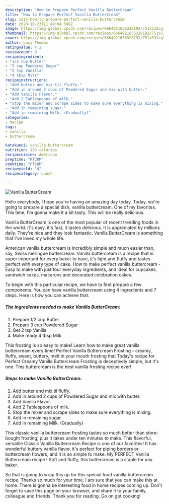 ```yaml
---
description: "How to Prepare Perfect Vanilla ButterCream"
title: "How to Prepare Perfect Vanilla ButterCream"
slug: 1215-how-to-prepare-perfect-vanilla-buttercream
date: 2020-10-23T11:49:04.598Z
image: https://img-global.cpcdn.com/recipes/6664921656328192/751x532cq70/vanilla-buttercream-recipe-main-photo.jpg
thumbnail: https://img-global.cpcdn.com/recipes/6664921656328192/751x532cq70/vanilla-buttercream-recipe-main-photo.jpg
cover: https://img-global.cpcdn.com/recipes/6664921656328192/751x532cq70/vanilla-buttercream-recipe-main-photo.jpg
author: Lucy Thomas
ratingvalue: 4.2
reviewcount: 9
recipeingredient:
- "1/2 cup Butter"
- "3 cup Powdered Sugar"
- "2 tsp Vanilla"
- "4 tbsp Milk"
recipeinstructions:
- "Add butter and mix til fluffy."
- "Add in around 2 cups of Powdered Sugar and mix with butter."
- "Add Vanilla Flavor."
- "Add 2 Tablespoons of milk."
- "Stop the mixer and scrape sides to make sure everything is mixing."
- "Add in remaining sugar."
- "Add in remaining Milk. (Gradually)"
categories:
- Recipe
tags:
- vanilla
- buttercream

katakunci: vanilla buttercream 
nutrition: 133 calories
recipecuisine: American
preptime: "PT30M"
cooktime: "PT58M"
recipeyield: "4"
recipecategory: Lunch

---
```



![Vanilla ButterCream](https://img-global.cpcdn.com/recipes/6664921656328192/751x532cq70/vanilla-buttercream-recipe-main-photo.jpg)

Hello everybody, I hope you're having an amazing day today. Today, we're going to prepare a special dish, vanilla buttercream. One of my favorites. This time, I'm gonna make it a bit tasty. This will be really delicious.

Vanilla ButterCream is one of the most popular of recent trending foods in the world. It's easy, it's fast, it tastes delicious. It is appreciated by millions daily. They're nice and they look fantastic. Vanilla ButterCream is something that I've loved my whole life.

American vanilla buttercream is incredibly simple and much easier than, say, Swiss meringue buttercream. Vanilla buttercream is a recipe that is super important for every baker to have, it&#39;s light and fluffy and tastes perfect with every type of cake. How to make perfect vanilla buttercream - Easy to make with just four everyday ingredients, and ideal for cupcakes, sandwich cakes, macarons and decorated celebration cakes.


To begin with this particular recipe, we have to first prepare a few components. You can have vanilla buttercream using 4 ingredients and 7 steps. Here is how you can achieve that.

<!--inarticleads1-->

##### The ingredients needed to make Vanilla ButterCream:

1. Prepare 1/2 cup Butter
1. Prepare 3 cup Powdered Sugar
1. Get 2 tsp Vanilla
1. Make ready 4 tbsp Milk


This frosting is so easy to make! Learn how to make great vanilla buttercream every time! Perfect Vanilla Buttercream Frosting - creamy, fluffy, sweet, buttery, melt in your mouth frosting that Today&#39;s recipe for Perfect Creamy Vanilla Buttercream Frosting is deceptively simple, but it&#39;s one. This buttercream is the best vanilla frosting recipe ever! 

<!--inarticleads2-->

##### Steps to make Vanilla ButterCream:

1. Add butter and mix til fluffy.
1. Add in around 2 cups of Powdered Sugar and mix with butter.
1. Add Vanilla Flavor.
1. Add 2 Tablespoons of milk.
1. Stop the mixer and scrape sides to make sure everything is mixing.
1. Add in remaining sugar.
1. Add in remaining Milk. (Gradually)


This classic vanilla buttercream frosting tastes so much better than store-bought frosting, plus it takes under ten minutes to make. This flavorful, versatile Classic Vanilla Buttercream Recipe is one of our favorites! It has wonderful buttery vanilla flavor, it&#39;s perfect for piping borders or buttercream flowers, and it is so simple to make. My PERFECT Vanilla Buttercream recipe ! Soft and fluffy, this buttercream is a staple for any baker. 

So that is going to wrap this up for this special food vanilla buttercream recipe. Thanks so much for your time. I am sure that you can make this at home. There is gonna be interesting food in home recipes coming up. Don't forget to save this page on your browser, and share it to your family, colleague and friends. Thank you for reading. Go on get cooking!
